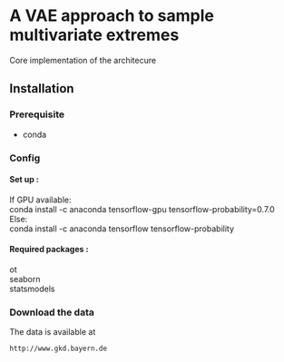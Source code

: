 # A VAE approach to sample multivariate extremes
Core implementation of the architecure

## Installation
### Prerequisite
- conda

### Config 
#### Set up :
If GPU available:  
conda install -c anaconda tensorflow-gpu tensorflow-probability=0.7.0  
Else:  
conda install -c anaconda tensorflow tensorflow-probability
#### Required packages :
ot  
seaborn  
statsmodels  

### Download the data
The data is available at
```
http://www.gkd.bayern.de
```

